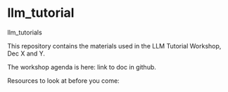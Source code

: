 # llm_tutorial
llm_tutorials

This repository contains the materials used in the LLM Tutorial Workshop, Dec X and Y.

The workshop agenda is here: link to doc in github.

Resources to look at before you come:

